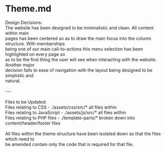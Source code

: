 # Theme.md

Design Decisions:\
The website has been designed to be minimalistic and clean. All content within main\
pages has been centered so as to draw the main focus into the column structure. With memberships\
being one of our main call-to-actions this menu selection has been highlighted on every page so\
as to be the first thing the user will see when interacting with the website. Another major\
decision falls to ease of navigation with the layout being designed to be simplistic and\
natural.\
\
---\
\
Files to be Updated:\
Files relating to CSS - ./assets/css/src/* all files within\
Files relating to JavaScript - ./assets/js/src/* all files within\
Files relating to PHP files - ./template-parts/* broken down into content/header/footer files\
\
All files within the theme structure have been isolated down so that the files which need to\
be amended contain only the code that is required for that file. 
